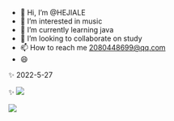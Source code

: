 - 👋 Hi, I’m @HEJIALE
- 👀 I’m interested in music
- 🌱 I’m currently learning java
- 💞️ I’m looking to collaborate on study
- 📫 How to reach me 2080448699@qq.com
- :smile:



✨ 2022-5-27
   
✨
![](https://gitee.com/iceBlackTeaAndGreenTea/systematic-learning/raw/master/Study/imgs/11.png)

![](https://github.com/GameLovingRomeo/myPicture/blob/master/HAPPY_TIME/0806bb0e468c87ec2a686e55d6e7e02.png)
<!---
GameLovingRomeo/GameLovingRomeo is a ✨ special ✨ repository because its `README.md` (this file) appears on your GitHub profile.
You can click the Preview link to take a look at your changes.
--->
